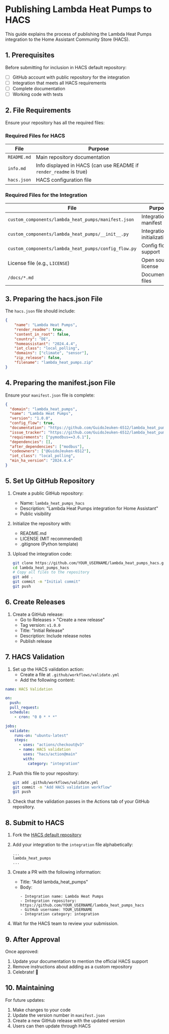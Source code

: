 # Publishing Lambda Heat Pumps to HACS

This guide explains the process of publishing the Lambda Heat Pumps integration to the Home Assistant Community Store (HACS).

## 1. Prerequisites

Before submitting for inclusion in HACS default repository:

- [ ] GitHub account with public repository for the integration
- [ ] Integration that meets all HACS requirements
- [ ] Complete documentation
- [ ] Working code with tests

## 2. File Requirements

Ensure your repository has all the required files:

### Required Files for HACS

| File | Purpose |
|------|---------|
| `README.md` | Main repository documentation |
| `info.md` | Info displayed in HACS (can use README if `render_readme` is true) |
| `hacs.json` | HACS configuration file |

### Required Files for the Integration

| File | Purpose |
|------|---------|
| `custom_components/lambda_heat_pumps/manifest.json` | Integration manifest |
| `custom_components/lambda_heat_pumps/__init__.py` | Integration initialization |
| `custom_components/lambda_heat_pumps/config_flow.py` | Config flow support |
| License file (e.g., `LICENSE`) | Open source license |
| `/docs/*.md` | Documentation files |

## 3. Preparing the hacs.json File

The `hacs.json` file should include:

```json
{
    "name": "Lambda Heat Pumps",
    "render_readme": true,
    "content_in_root": false,
    "country": "DE",
    "homeassistant": "2024.4.4",
    "iot_class": "local_polling",
    "domains": ["climate", "sensor"],
    "zip_release": false,
    "filename": "lambda_heat_pumps.zip"
}
```

## 4. Preparing the manifest.json File

Ensure your `manifest.json` file is complete:

```json
{
  "domain": "lambda_heat_pumps",
  "name": "Lambda Heat Pumps",
  "version": "1.0.0",
  "config_flow": true,
  "documentation": "https://github.com/GuidoJeuken-6512/lambda_heat_pumps_hacs",
  "issue_tracker": "https://github.com/GuidoJeuken-6512/lambda_heat_pumps_hacs/issues",
  "requirements": ["pymodbus==3.6.1"],
  "dependencies": [],
  "after_dependencies": ["modbus"],
  "codeowners": ["@GuidoJeuken-6512"],
  "iot_class": "local_polling",
  "min_ha_version": "2024.4.4"
}
```

## 5. Set Up GitHub Repository

1. Create a public GitHub repository:
   - Name: `lambda_heat_pumps_hacs`
   - Description: "Lambda Heat Pumps integration for Home Assistant"
   - Public visibility

2. Initialize the repository with:
   - README.md
   - LICENSE (MIT recommended)
   - .gitignore (Python template)

3. Upload the integration code:
   ```bash
   git clone https://github.com/YOUR_USERNAME/lambda_heat_pumps_hacs.git
   cd lambda_heat_pumps_hacs
   # Copy all files to the repository
   git add .
   git commit -m "Initial commit"
   git push
   ```

## 6. Create Releases

1. Create a GitHub release:
   - Go to Releases > "Create a new release"
   - Tag version: `v1.0.0`
   - Title: "Initial Release"
   - Description: Include release notes
   - Publish release

## 7. HACS Validation

1. Set up the HACS validation action:
   - Create a file at `.github/workflows/validate.yml`
   - Add the following content:

```yaml
name: HACS Validation

on:
  push:
  pull_request:
  schedule:
    - cron: "0 0 * * *"

jobs:
  validate:
    runs-on: "ubuntu-latest"
    steps:
      - uses: "actions/checkout@v3"
      - name: HACS validation
        uses: "hacs/action@main"
        with:
          category: "integration"
```

2. Push this file to your repository:
   ```bash
   git add .github/workflows/validate.yml
   git commit -m "Add HACS validation workflow"
   git push
   ```

3. Check that the validation passes in the Actions tab of your GitHub repository.

## 8. Submit to HACS

1. Fork the [HACS default repository](https://github.com/hacs/default)
2. Add your integration to the `integration` file alphabetically:
   ```
   ...
   lambda_heat_pumps
   ...
   ```
3. Create a PR with the following information:
   - Title: "Add lambda_heat_pumps"
   - Body:
     ```
     - Integration name: Lambda Heat Pumps
     - Integration repository: https://github.com/YOUR_USERNAME/lambda_heat_pumps_hacs
     - GitHub username: YOUR_USERNAME
     - Integration category: integration
     ```

4. Wait for the HACS team to review your submission.

## 9. After Approval

Once approved:

1. Update your documentation to mention the official HACS support
2. Remove instructions about adding as a custom repository
3. Celebrate! 🎉

## 10. Maintaining

For future updates:

1. Make changes to your code
2. Update the version number in `manifest.json`
3. Create a new GitHub release with the updated version
4. Users can then update through HACS
